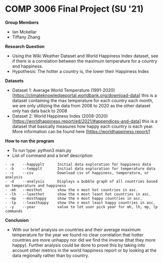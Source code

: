 # COMP 3006 Final Project (SU '21)
**Group Members**
- Ian Mckellar
- Tiffany Zhang

**Research Question**
- Using the Wiki Weather Dataset and World Happiness Index dataset, see if there is a correlation between the maximum temperature for a country and happiness.
- Hypothesis: The hotter a country is, the lower their Happiness Index

**Datasets**
- Dataset 1: Average World Temperature (1991-2020) [https://climateknowledgeportal.worldbank.org/download-data] this is a dataset containing the max temperature for each country each month, we are only utilizing the data from 2008 to 2020 as the other dataset only has data back to 2008
- Dataset 2: World Happiness Index (2008-2020) [https://worldhappiness.report/ed/2021/#appendices-and-data] this is a dataset that basically measures how happy each country is each year.  More information can be found here [https://worldhappiness.report/]

**How to run the program**
- To run type: python3 main.py
- List of command and a brief description
```
- -a    --happyplt      Initial data exploration for happiness data 
- -b    --tempplt       Initial data exploration for temperature data
- -c    --csv           Download csv of happiness, temperature, or analysis
- -d    --analysis      Displays a bubble graph of all countries based on temperature and happiness
- -mh   --mosthot       show the n most hot countries in asc.
- -lh   --leasthot      show the n most least hot countries in asc.
- -mp   --mosthappy     show the n most happy countries in asc.
- -lp   --leasthappy    show the n most least happy countries in asc.
- -y    --year          value to let user pick year for mh, lh, mp, lp commands
```

**Conclusion**
- With our brief analysis on countries and their average maximum temperature for the year we found no clear correlation that hotter countries are more unhappy nor did we find the inverse (that they more happy).  Further analysis could be done to prove this by taking into account other metrics in the world happiness report or by looking at the data regionally rather than by country.
